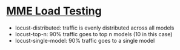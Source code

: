 # [MME Load Testing](https://aws.amazon.com/blogs/machine-learning/best-practices-for-load-testing-amazon-sagemaker-real-time-inference-endpoints/)

- locust-distributed: traffic is evenly distributed across all models
- locust-top-n: 90% traffic goes to top n models (10 in this case)
- locust-single-model: 90% traffic goes to a single model
